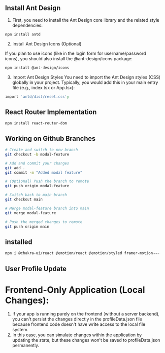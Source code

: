 ## Install Ant Design

1. First, you need to install the Ant Design core library and the related style dependencies:

```bash
npm install antd
```

2. Install Ant Design Icons (Optional)

If you plan to use icons (like in the login form for username/password icons), you should also install the @ant-design/icons package:

```bash
npm install @ant-design/icons
```

3. Import Ant Design Styles
   You need to import the Ant Design styles (CSS) globally in your project. Typically, you would add this in your main entry file (e.g., index.tsx or App.tsx):

```bash
import 'antd/dist/reset.css';
```

## React Router Implementation

`npm install react-router-dom`

## Working on Github Branches

```bash
# Create and switch to new branch
git checkout -b modal-feature

# Add and commit your changes
git add .
git commit -m "Added modal feature"

# (Optional) Push the branch to remote
git push origin modal-feature

# Switch back to main branch
git checkout main

# Merge modal-feature branch into main
git merge modal-feature

# Push the merged changes to remote
git push origin main
```

## installed

```bash
npm i @chakra-ui/react @emotion/react @emotion/styled framer-motion~~~
```

## User Profile Update

# Frontend-Only Application (Local Changes):

1. If your app is running purely on the frontend (without a server backend), you can't persist the changes directly in the profileData.json file because frontend code doesn't have write access to the local file system.
2. In this case, you can simulate changes within the application by updating the state, but these changes won't be saved to profileData.json permanently.
